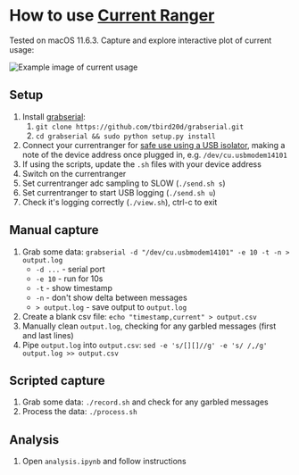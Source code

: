 # How to use [Current Ranger](https://lowpowerlab.com/guide/currentranger/)

Tested on macOS 11.6.3. Capture and explore interactive plot of current usage:

![Example image of current usage](https://user-images.githubusercontent.com/534681/164882608-a1577f00-a80f-438e-818b-eedb79f0712f.png)

## Setup

1. Install [grabserial](https://github.com/tbird20d/grabserial):
	1. `git clone https://github.com/tbird20d/grabserial.git`
	2. `cd grabserial && sudo python setup.py install`
2. Connect your currentranger for [safe use using a USB isolator](https://lowpowerlab.com/guide/currentranger/safety-and-proper-usage/), making a note of the device address once plugged in, e.g. `/dev/cu.usbmodem14101`
3. If using the scripts, update the `.sh` files with your device address
4. Switch on the currentranger
2. Set currentranger adc sampling to SLOW (`./send.sh s`)
3. Set currentranger to start USB logging (`./send.sh u`)
4. Check it's logging correctly (`./view.sh`), ctrl-c to exit

## Manual capture

1. Grab some data: `grabserial -d "/dev/cu.usbmodem14101" -e 10 -t -n > output.log`
	* `-d ...` - serial port
	* `-e 10`  - run for 10s
	* `-t`	 - show timestamp
	* `-n`	 - don't show delta between messages
	* `> output.log` - save output to `output.log`
3. Create a blank csv file: `echo "timestamp,current" > output.csv`
4. Manually clean `output.log`, checking for any garbled messages (first and last lines)
5. Pipe `output.log` into `output.csv`: `sed -e 's/[][]//g' -e 's/ /,/g' output.log >> output.csv`

## Scripted capture

1. Grab some data: `./record.sh` and check for any garbled messages
2. Process the data: `./process.sh`

## Analysis

1. Open `analysis.ipynb` and follow instructions
